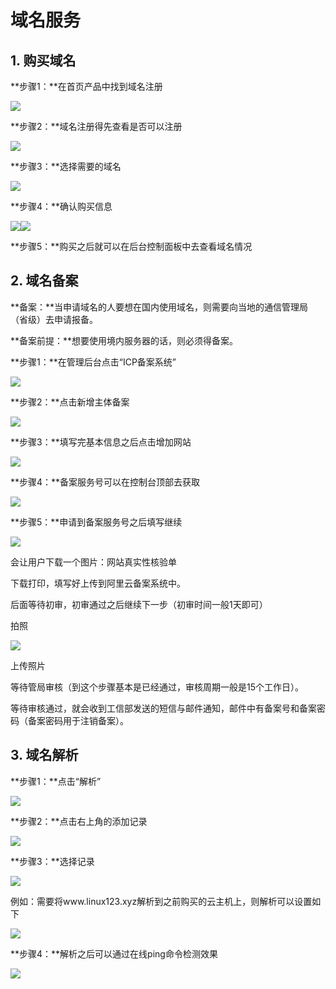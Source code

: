 # 域名服务

## 1. 购买域名

**步骤1：**在首页产品中找到域名注册

![](/assets/domainname1.png)

**步骤2：**域名注册得先查看是否可以注册

![](/assets/domainname2.png)

**步骤3：**选择需要的域名

![](/assets/domainname3.png)

**步骤4：**确认购买信息

![](/assets/domainname4.png)![](/assets/domainname5.png)

**步骤5：**购买之后就可以在后台控制面板中去查看域名情况

## 2. 域名备案

**备案：**当申请域名的人要想在国内使用域名，则需要向当地的通信管理局（省级）去申请报备。

**备案前提：**想要使用境内服务器的话，则必须得备案。

**步骤1：**在管理后台点击“ICP备案系统”

![](/assets/ICP1.png)

**步骤2：**点击新增主体备案

![](/assets/ICP2.png)

**步骤3：**填写完基本信息之后点击增加网站

![](/assets/ICP3.png)

**步骤4：**备案服务号可以在控制台顶部去获取

![](/assets/ICP4.png)

**步骤5：**申请到备案服务号之后填写继续

![](/assets/ICP5.png)

会让用户下载一个图片：网站真实性核验单

下载打印，填写好上传到阿里云备案系统中。

后面等待初审，初审通过之后继续下一步（初审时间一般1天即可）

拍照

![](/assets/ICP6.png)

上传照片

等待管局审核（到这个步骤基本是已经通过，审核周期一般是15个工作日）。

等待审核通过，就会收到工信部发送的短信与邮件通知，邮件中有备案号和备案密码（备案密码用于注销备案）。

## 3. 域名解析

**步骤1：**点击“解析”

![](/assets/dns_reslove1.png)

**步骤2：**点击右上角的添加记录

![](/assets/dns_reslove2.png)

**步骤3：**选择记录

![](/assets/dns_reslove3.png)

例如：需要将www.linux123.xyz解析到之前购买的云主机上，则解析可以设置如下

![](/assets/dns_reslove4.png)

**步骤4：**解析之后可以通过在线ping命令检测效果

![](/assets/dns_reslove5.png)


